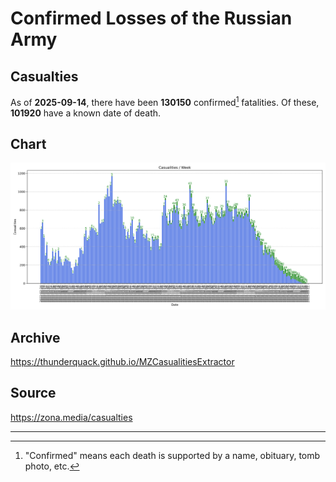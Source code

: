 
# Confirmed Losses of the Russian Army

## Casualties

As of **2025-09-14**, there have been **130150** confirmed[^1] fatalities.
Of these, **101920** have a known date of death.

## Chart

![7-Day Intervals Bar Chart](./docs/7days.svg)

## Archive

https://thunderquack.github.io/MZCasualitiesExtractor

## Source

https://zona.media/casualties

---

[^1]: "Confirmed" means each death is supported by a name, obituary, tomb photo, etc.
